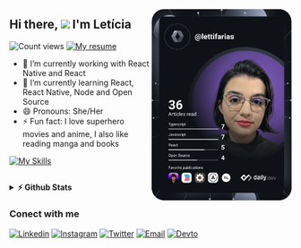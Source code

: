 <a href="https://app.daily.dev/lettifarias"><img align="right" src="https://github.com/LeticiaFarias/leticiafarias/blob/main/devcard.svg" width="250" alt="Letícia Farias's Dev Card"/></a>
## Hi there, <img src="https://media.giphy.com/media/hvRJCLFzcasrR4ia7z/giphy.gif" width="25px"> I'm Letícia
![Count views](https://komarev.com/ghpvc/?username=leticiafarias&color=blueviolet) 
[![My resume](https://img.shields.io/badge/-Resume-blueviolet)](https://resume.io/r/j7lwLYpfx)

- 🔭 I’m currently working with React Native and React
- 🌱 I’m currently learning React, React Native, Node and Open Source
- 😄 Pronouns: She/Her
- ⚡ Fun fact: I love superhero movies and anime, I also like reading manga and books


[![My Skills](https://skillicons.dev/icons?i=js,ts,html,css,nodejs,react,vite,vscode,linux,git,md)](https://skillicons.dev)


##

<details>	
  <summary><b>⚡ Github Stats</b></summary>

  <br />
  <img href="#"src="https://github-readme-stats.vercel.app/api/top-langs/?username=leticiafarias&&hide=html&layout=compact&&hide_border=true&theme=omni&cache_seconds=1000&line_height=20" />
  <img href="#"src="https://github-readme-stats.vercel.app/api?username=leticiafarias&show_icons=true&theme=omni&&hide_border=true&layout=compact"/>
</details>

### Conect with me 

[![Linkedin](https://img.shields.io/badge/LinkedIn-0077B5?style=for-the-badge&logo=linkedin&logoColor=white)](https://linkedin.com/in/lettifarias)
[![Instagram](https://img.shields.io/badge/Instagram-E4405F?style=for-the-badge&logo=instagram&logoColor=white)](https://instagram.com/lettifarias)
[![Twitter](https://img.shields.io/badge/Twitter-1DA1F2?style=for-the-badge&logo=twitter&logoColor=white)](https://twitter.com/lettifarias)
[![Email](https://img.shields.io/badge/Gmail-D14836?style=for-the-badge&logo=gmail&logoColor=white)](mailto:leticiafrancafarias@gmail.com)
[![Devto](https://img.shields.io/badge/dev.to-0A0A0A?style=for-the-badge&logo=dev.to&logoColor=white)](https://dev.to/leticiafarias)

